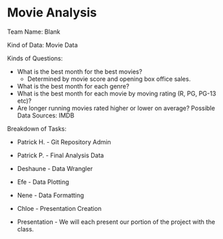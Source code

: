 # Movie Analysis

Team Name: Blank

Kind of Data: Movie Data

Kinds of Questions:
  * What is the best month for the best movies?
    * Determined by movie score and opening box office sales.
  * What is the best month for each genre?
  * What is the best month for each movie by moving rating (R, PG, PG-13 etc)?
  * Are longer running movies rated higher or lower on average?
Possible Data Sources: IMDB

Breakdown of Tasks:
  * Patrick H. - Git Repository Admin
  * Patrick P. - Final Analysis Data
  * Deshaune - Data Wrangler
  * Efe - Data Plotting
  * Nene - Data Formatting
  * Chloe - Presentation Creation
  
  * Presentation - We will each present our portion of the project with the class.
